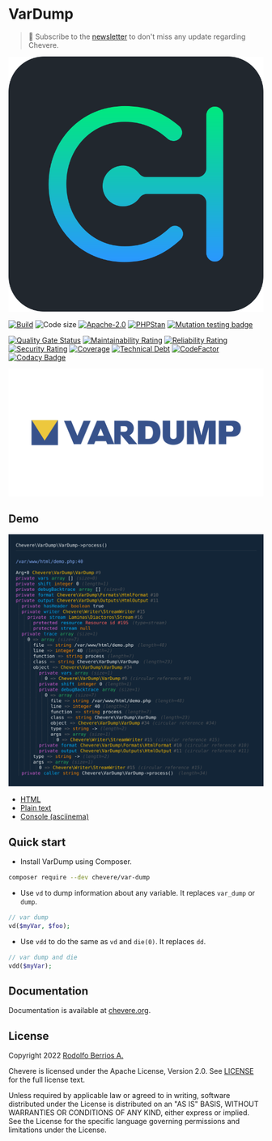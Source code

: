 # VarDump

> 🔔 Subscribe to the [newsletter](https://chv.to/chevere-newsletter) to don't miss any update regarding Chevere.

![Chevere](chevere.svg)

[![Build](https://img.shields.io/github/workflow/status/chevere/var-dump/Test?style=flat-square)](https://github.com/chevere/var-dump/actions)
![Code size](https://img.shields.io/github/languages/code-size/chevere/var-dump?style=flat-square)
[![Apache-2.0](https://img.shields.io/github/license/chevere/var-dump?style=flat-square)](LICENSE)
[![PHPStan](https://img.shields.io/badge/PHPStan-level%209-blueviolet?style=flat-square)](https://phpstan.org/)
[![Mutation testing badge](https://img.shields.io/endpoint?style=flat-square&url=https%3A%2F%2Fbadge-api.stryker-mutator.io%2Fgithub.com%2Fchevere%2Fvar-dump%2F0.7)](https://dashboard.stryker-mutator.io/reports/github.com/chevere/var-dump/0.7)

[![Quality Gate Status](https://sonarcloud.io/api/project_badges/measure?project=chevere_var-dump&metric=alert_status)](https://sonarcloud.io/dashboard?id=chevere_var-dump)
[![Maintainability Rating](https://sonarcloud.io/api/project_badges/measure?project=chevere_var-dump&metric=sqale_rating)](https://sonarcloud.io/dashboard?id=chevere_var-dump)
[![Reliability Rating](https://sonarcloud.io/api/project_badges/measure?project=chevere_var-dump&metric=reliability_rating)](https://sonarcloud.io/dashboard?id=chevere_var-dump)
[![Security Rating](https://sonarcloud.io/api/project_badges/measure?project=chevere_var-dump&metric=security_rating)](https://sonarcloud.io/dashboard?id=chevere_var-dump)
[![Coverage](https://sonarcloud.io/api/project_badges/measure?project=chevere_var-dump&metric=coverage)](https://sonarcloud.io/dashboard?id=chevere_var-dump)
[![Technical Debt](https://sonarcloud.io/api/project_badges/measure?project=chevere_var-dump&metric=sqale_index)](https://sonarcloud.io/dashboard?id=chevere_var-dump)
[![CodeFactor](https://www.codefactor.io/repository/github/chevere/var-dump/badge)](https://www.codefactor.io/repository/github/chevere/var-dump)
[![Codacy Badge](https://app.codacy.com/project/badge/Grade/1f8286c311934c45b96c0a6b3d33204f)](https://www.codacy.com/gh/chevere/var-dump/dashboard)

![VarDump](.github/banner/var-dump-logo.svg)

## Demo

![HTML demo](demo/demo.svg)

* [HTML](https://chevere.github.io/var-dump/demo/output/html.html)
* [Plain text](https://chevere.github.io/var-dump/demo/output/plain.txt)
* [Console (asciinema)](https://asciinema.org/a/496889)

## Quick start

* Install VarDump using Composer.

```sh
composer require --dev chevere/var-dump
```

* Use `vd` to dump information about any variable. It replaces `var_dump` or `dump`.

```php
// var dump
vd($myVar, $foo);
```

* Use `vdd` to do the same as `vd` and `die(0)`. It replaces `dd`.

```php
// var dump and die
vdd($myVar);
```

## Documentation

Documentation is available at [chevere.org](https://chevere.org/packages/var-dump).

## License

Copyright 2022 [Rodolfo Berrios A.](https://rodolfoberrios.com/)

Chevere is licensed under the Apache License, Version 2.0. See [LICENSE](LICENSE) for the full license text.

Unless required by applicable law or agreed to in writing, software distributed under the License is distributed on an "AS IS" BASIS, WITHOUT WARRANTIES OR CONDITIONS OF ANY KIND, either express or implied. See the License for the specific language governing permissions and limitations under the License.

